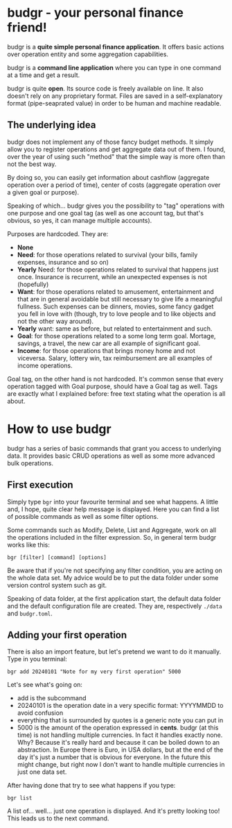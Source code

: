 # budgr - your personal finance friend!

budgr is a **quite simple personal finance application**. It offers basic actions
over operation entity and some aggregation capabilities.

budgr is a **command line application** where you can type in one command at a time
and get a result.

budgr is quite **open**. Its source code is freely available on line. It also
doesn't rely on any proprietary format. Files are saved in a self-explanatory
format (pipe-seaprated value) in order to be human and machine readable.

## The underlying idea

budgr does not implement any of those fancy budget methods. It simply allow you
to register operations and get aggregate data out of them. I found, over the
year of using such "method" that the simple way is more often than not the best
way.

By doing so, you can easily get information about cashflow (aggregate operation
over a period of time), center of costs (aggregate operation over a given goal
or purpose).

Speaking of which... budgr gives you the possibility to "tag" operations with
one purpose and one goal tag (as well as one account tag, but that's obvious, so
yes, it can manage multiple accounts).

Purposes are hardcoded. They are:
- **None**
- **Need**: for those operations related to survival (your bills, family expenses,
  insurance and so on)
- **Yearly** Need: for those operations related to survival that happens just once.
  Insurance is recurrent, while an unexpected expenses is not (hopefully)
- **Want**: for those operations related to amusement, entertainment and that are in
  general avoidable but still necessary to give life a meaningful fullness. Such
  expenses can be dinners, movies, some fancy gadget you fell in love with
  (though, try to love people and to like objects and not the other way around).
- **Yearly** want: same as before, but related to entertainment and such.
- **Goal**: for those operations related to a some long term goal. Mortage, savings,
  a travel, the new car are all example of significant goal.
- **Income**: for those operations that brings money home and not viceversa. Salary,
  lottery win, tax reimbursement are all examples of income operations.

Goal tag, on the other hand is not hardcoded. It's common sense that every
operation tagged with Goal purpose, should have a Goal tag as well. Tags are
exactly what I explained before: free text stating what the operation is all
about.

# How to use budgr

budgr has a series of basic commands that grant you access to underlying data.
It provides basic CRUD operations as well as some more advanced bulk operations.

## First execution

Simply type `bgr` into your favourite terminal and see what happens. A little
and, I hope, quite clear help message is displayed. Here you can find a list of
possible commands as well as some filter options.

Some commands such as Modify, Delete, List and Aggregate, work on all the
operations included in the filter expression. So, in general term budgr works
like this:

`bgr [filter] [command] [options]`

Be aware that if you're not specifying any filter condition, you are acting on
the whole data set. My advice would be to put the data folder under some version
control system such as git.

Speaking of data folder, at the first application start, the default data folder
and the default configuration file are created. They are, respectively `./data`
and `budgr.toml`.

## Adding your first operation

There is also an import feature, but let's pretend we want to do it manually.
Type in you terminal:

`bgr add 20240101 "Note for my very first operation" 5000`

Let's see what's going on:
- add is the subcommand
- 20240101 is the operation date in a very specific format: YYYYMMDD to avoid
  confusion
- everything that is surrounded by quotes is a generic note you can put in
- 5000 is the amount of the operation expressed in **cents**. budgr (at this
  time) is not handling multiple currencies. In fact it handles exactly none.
  Why? Because it's really hard and because it can be boiled down to an
  abstraction. In Europe there is Euro, in USA dollars, but at the end of the
  day it's just a number that is obvious for everyone. In the future this might
  change, but right now I don't want to handle multiple currencies in just one
  data set.

After having done that try to see what happens if you type:

`bgr list`

A list of... well... just one operation is displayed. And it's pretty looking
too! This leads us to the next command.
